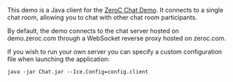 This demo is a Java client for the [ZeroC Chat Demo][1]. It connects to a
single chat room, allowing you to chat with other chat room participants.

By default, the demo connects to the chat server hosted on demo.zeroc.com
through a WebSocket reverse proxy hosted on zeroc.com.

If you wish to run your own server you can specify a custom configuration
file when launching the application:

```
java -jar Chat.jar --Ice.Config=config.client
```

[1]: https://doc.zeroc.com/technical-articles/general-topics/chat-demo
